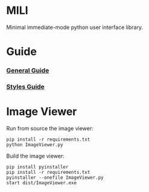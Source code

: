 # MILI

Minimal immediate-mode python user interface library.

# Guide

### [General Guide](mili/guide.md)
### [Styles Guide](mili/style.md)

# Image Viewer

Run from source the image viewer:
```shell
pip install -r requirements.txt
python ImageViewer.py
``` 
Build the image viewer:
```shell
pip install pyinstaller
pip install -r requirements.txt
pyinstaller --onefile ImageViewer.py
start dist/ImageViewer.exe
```
